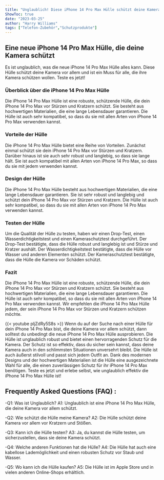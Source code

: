 ```yaml
---
title: "Unglaublich! Diese iPhone 14 Pro Max Hülle schützt deine Kamera vor allem - Teste es jetzt!"
ShowToc: true 
date: "2023-03-25"
author: "Harry Williams" 
tags: ["Telefon-Zubehör","Schutzprodukte"]
---
```

## Eine neue iPhone 14 Pro Max Hülle, die deine Kamera schützt

Es ist unglaublich, was die neue iPhone 14 Pro Max Hülle alles kann. Diese Hülle schützt deine Kamera vor allem und ist ein Muss für alle, die ihre Kamera schützen wollen. Teste es jetzt!

### Überblick über die iPhone 14 Pro Max Hülle

Die iPhone 14 Pro Max Hülle ist eine robuste, schützende Hülle, die dein iPhone 14 Pro Max vor Stürzen und Kratzern schützt. Sie besteht aus hochwertigen Materialien, die eine lange Lebensdauer garantieren. Die Hülle ist auch sehr kompatibel, so dass du sie mit allen Arten von iPhone 14 Pro Max verwenden kannst.

### Vorteile der Hülle

Die iPhone 14 Pro Max Hülle bietet eine Reihe von Vorteilen. Zunächst einmal schützt sie dein iPhone 14 Pro Max vor Stürzen und Kratzern. Darüber hinaus ist sie auch sehr robust und langlebig, so dass sie lange hält. Sie ist auch kompatibel mit allen Arten von iPhone 14 Pro Max, so dass du sie mit jedem verwenden kannst.

### Design der Hülle

Die iPhone 14 Pro Max Hülle besteht aus hochwertigen Materialien, die eine lange Lebensdauer garantieren. Sie ist sehr robust und langlebig und schützt dein iPhone 14 Pro Max vor Stürzen und Kratzern. Die Hülle ist auch sehr kompatibel, so dass du sie mit allen Arten von iPhone 14 Pro Max verwenden kannst.

### Testen der Hülle

Um die Qualität der Hülle zu testen, haben wir einen Drop-Test, einen Wasserdichtigkeitstest und einen Kameraschutztest durchgeführt. Der Drop-Test bestätigte, dass die Hülle robust und langlebig ist und Stürze und Kratzer aushält. Der Wasserdichtigkeitstest bestätigte, dass die Hülle vor Wasser und anderen Elementen schützt. Der Kameraschutztest bestätigte, dass die Hülle die Kamera vor Schäden schützt.

### Fazit

Die iPhone 14 Pro Max Hülle ist eine robuste, schützende Hülle, die dein iPhone 14 Pro Max vor Stürzen und Kratzern schützt. Sie besteht aus hochwertigen Materialien, die eine lange Lebensdauer garantieren. Die Hülle ist auch sehr kompatibel, so dass du sie mit allen Arten von iPhone 14 Pro Max verwenden kannst. Wir empfehlen die iPhone 14 Pro Max Hülle jedem, der sein iPhone 14 Pro Max vor Stürzen und Kratzern schützen möchte.

{{< youtube pljZdRy5S8s >}} 
Wenn du auf der Suche nach einer Hülle für dein iPhone 14 Pro Max bist, die deine Kamera vor allem schützt, dann solltest du unbedingt die neue iPhone 14 Pro Max Hülle ausprobieren. Die Hülle ist unglaublich robust und bietet einen hervorragenden Schutz für die Kamera. Der Schutz ist so effektiv, dass du sicher sein kannst, dass deine Kamera auch in den schlimmsten Situationen unversehrt bleibt. Die Hülle ist auch äußerst stilvoll und passt sich jedem Outfit an. Dank des modernen Designs und der hochwertigen Materialien ist die Hülle eine ausgezeichnete Wahl für alle, die einen zuverlässigen Schutz für ihr iPhone 14 Pro Max benötigen. Teste es jetzt und erlebe selbst, wie unglaublich effektiv die iPhone 14 Pro Max Hülle ist!

## Frequently Asked Questions (FAQ) :
-Q1: Was ist Unglaublich?
A1: Unglaublich ist eine iPhone 14 Pro Max Hülle, die deine Kamera vor allem schützt.

-Q2: Wie schützt die Hülle meine Kamera?
A2: Die Hülle schützt deine Kamera vor allem vor Kratzern und Stößen.

-Q3: Kann ich die Hülle testen?
A3: Ja, du kannst die Hülle testen, um sicherzustellen, dass sie deine Kamera schützt.

-Q4: Welche anderen Funktionen hat die Hülle?
A4: Die Hülle hat auch eine kabellose Lademöglichkeit und einen robusten Schutz vor Staub und Wasser.

-Q5: Wo kann ich die Hülle kaufen?
A5: Die Hülle ist im Apple Store und in vielen anderen Online-Shops erhältlich.


